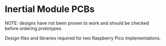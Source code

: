 # Inertial Module PCBs

NOTE: designs have not been proven to work and should be checked before ordering prototypes. 

Design files and libraries required for two Raspberry Pico implementations.